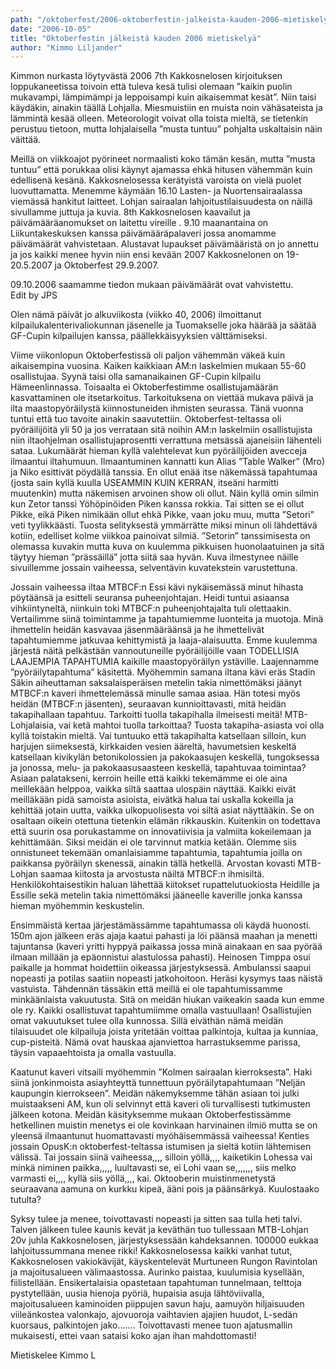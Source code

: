 ```yaml
---
path: "/oktoberfest/2006-oktoberfestin-jalkeista-kauden-2006-mietiskelya"
date: "2006-10-05"
title: "Oktoberfestin jälkeistä kauden 2006 mietiskelyä"
author: "Kimmo Liljander"
---
```

Kimmon nurkasta löytyvästä 2006 7th Kakkosnelosen kirjoituksen loppukaneetissa toivoin että tuleva kesä tulisi olemaan ”kaikin puolin mukavampi, lämpimämpi ja leppoisampi kuin aikaisemmat kesät”. Niin taisi käydäkin, ainakin täällä Lohjalla. Miesmuistiin en muista noin vähäsateista ja lämmintä kesää olleen. Meteorologit voivat olla toista mieltä, se tietenkin perustuu tietoon, mutta lohjalaisella ”musta tuntuu” pohjalta uskaltaisin näin väittää.

Meillä on viikkoajot pyörineet normaalisti koko tämän kesän, mutta ”musta tuntuu” että porukkaa olisi käynyt ajamassa ehkä hitusen vähemmän kuin edellisenä kesänä. Kakkosnelosessa kerätyistä varoista on vielä puolet luovuttamatta. Menemme käymään 16.10 Lasten- ja Nuortensairaalassa viemässä hankitut laitteet. Lohjan sairaalan lahjoitustilaisuudesta on näillä sivullamme juttuja ja kuvia. 8th Kakkosnelosen kaavailut ja päivämääräanomukset on laitettu vireille . 9.10 maanantaina on Liikuntakeskuksen kanssa päivämääräpalaveri jossa anomamme päivämäärät vahvistetaan. Alustavat lupaukset päivämääristä on jo annettu ja jos kaikki menee hyvin niin ensi kevään 2007 Kakkosnelonen on 19-20.5.2007 ja Oktoberfest 29.9.2007.

09.10.2006 saamamme tiedon mukaan päivämäärät ovat vahvistettu. <br/>
Edit by JPS

Olen nämä päivät jo alkuviikosta (viikko 40, 2006) ilmoittanut kilpailukalenterivaliokunnan jäsenelle ja Tuomakselle joka häärää ja säätää GF-Cupin kilpailujen kanssa, päällekkäisyyksien välttämiseksi.

Viime viikonlopun Oktoberfestissä oli paljon vähemmän väkeä kuin aikaisempina vuosina. Kaiken kaikkiaan AM:n laskelmien mukaan 55-60 osallistujaa. Syynä taisi olla samanaikainen GF-Cupin kilpailu Hämeenlinnassa. Toisaalta ei Oktoberfestimme osallistujamäärän kasvattaminen ole itsetarkoitus. Tarkoituksena on viettää mukava päivä ja ilta maastopyöräilystä kiinnostuneiden ihmisten seurassa. Tänä vuonna tuntui että tuo tavoite ainakin saavutettiin. Oktoberfest-teltassa oli pyöräilijöitä yli 50 ja jos verrataan sitä noihin AM:n laskelmiin osallistujista niin iltaohjelman osallistujaprosentti verrattuna metsässä ajaneisiin lähenteli sataa. Lukumäärät hieman kyllä valehtelevat kun pyöräilijöiden avecceja ilmaantui iltahumuun. Ilmaantuminen kannatti kun Alias ”Table Walker” (Mro) ja Niko esittivät pöydällä tanssia. En ollut enää itse näkemässä tapahtumaa (josta sain kyllä kuulla USEAMMIN KUIN KERRAN, itseäni harmitti muutenkin) mutta näkemisen arvoinen show oli ollut. Näin kyllä omin silmin kun Zetor tanssi Yöhöpinöiden Piken kanssa rokkia. Tai sitten se ei ollut Pikke, eikä Piken nimikään ollut ehkä Pikke, vaan joku muu, mutta ”Setori” veti tyylikkäästi. Tuosta selityksestä ymmärrätte miksi minun oli lähdettävä kotiin, edelliset kolme viikkoa painoivat silmiä. ”Setorin” tanssimisesta on olemassa kuvakin mutta kuva on kuulemma pikkuisen huonolaatuinen ja sitä täytyy hieman ”prässäillä” jotta siitä saa hyvän. Kuva ilmestynee näille sivuillemme jossain vaiheessa, selventävin kuvatekstein varustettuna.

Jossain vaiheessa iltaa MTBCF:n Essi kävi nykäisemässä minut hihasta pöytäänsä ja esitteli seuransa puheenjohtajan. Heidi tuntui asiaansa vihkiintyneltä, niinkuin toki MTBCF:n puheenjohtajalta tuli olettaakin. Vertailimme siinä toimintamme ja tapahtumiemme luonteita ja muotoja. Minä ihmettelin heidän kasvavaa jäsenmääräänsä ja he ihmettelivät tapahtumiemme jatkuvaa kehittymistä ja laaja-alaisuutta. Emme kuulemma järjestä näitä pelkästään vannoutuneille pyöräilijöille vaan TODELLISIA LAAJEMPIA TAPAHTUMIA kaikille maastopyöräilyn ystäville. Laajennamme ”pyöräilytapahtuma” käsitettä. Myöhemmin samana iltana kävi eräs Stadin Säkin aiheuttaman saksalaisperäisen metelin takia nimettömäksi jäänyt MTBCF:n kaveri ihmettelemässä minulle samaa asiaa. Hän totesi myös heidän (MTBCF:n  jäsenten), seuraavan kunnioittavasti, mitä heidän takapihallaan tapahtuu. Tarkoitti tuolla takapihalla ilmeisesti meitä! MTB-Lohjalaisia, vai ketä mahtoi tuolla tarkoittaa? Tuosta takapiha-asiasta voi olla kyllä toistakin mieltä. Vai tuntuuko että takapihalta katsellaan silloin, kun harjujen siimeksestä, kirkkaiden vesien ääreltä, havumetsien keskeltä katsellaan  kivikylän betonikolossien ja pakokaasujen keskellä, tungoksessa ja jonossa, melu- ja pakokaasusaasteen keskellä, tapahtuvaa toimintaa? Asiaan palatakseni, kerroin heille että kaikki tekemämme ei ole aina meillekään helppoa, vaikka siltä saattaa ulospäin näyttää. Kaikki eivät meilläkään pidä samoista asioista, eivätkä halua tai uskalla kokeilla ja kehittää jotain uutta, vaikka ulkopuolisesta voi siltä asiat näyttääkin. Se on osaltaan oikein otettuna tietenkin elämän rikkauskin. Kuitenkin on todettava että suurin osa porukastamme on innovatiivisia ja valmiita kokeilemaan ja kehittämään. Siksi meidän ei ole tarvinnut matkia ketään. Olemme siis onnistuneet tekemään omanlaisiamme tapahtumia, tapahtumia joilla on paikkansa pyöräilyn skenessä, ainakin tällä hetkellä. Arvostan kovasti MTB-Lohjan saamaa kiitosta ja arvostusta näiltä MTBCF:n ihmisiltä. Henkilökohtaisestikin haluan lähettää kiitokset rupattelutuokiosta Heidille ja Essille sekä metelin takia nimettömäksi jääneelle kaverille jonka kanssa hieman myöhemmin keskustelin.

Ensimmäistä kertaa järjestämässämme tapahtumassa oli käydä huonosti. 150m ajon jälkeen eräs ajaja kaatui pahasti ja löi päänsä maahan ja menetti tajuntansa (kaveri yritti hyppyä paikassa jossa minä ainakaan en saa pyörää ilmaan millään ja epäonnistui alastulossa pahasti). Heinosen Timppa osui paikalle ja hommat hoidettiin oikeassa järjestyksessä. Ambulanssi saapui nopeasti ja potilas saatiin nopeasti jatkohoitoon. Heräsi kysymys taas näistä vastuista. Tähdennän tässäkin että meillä ei ole tapahtumissamme minkäänlaista vakuutusta. Sitä on meidän hiukan vaikeakin saada kun emme ole ry. Kaikki osallistuvat tapahtumiimme omalla vastuullaan! Osallistujien omat vakuutukset tulee olla kunnossa.  Sillä eiväthän nämä meidän tilaisuudet ole kilpailuja joista yritetään voittaa palkintoja, kultaa ja kunniaa, cup-pisteitä. Nämä ovat hauskaa ajanviettoa harrastuksemme parissa, täysin vapaaehtoista ja omalla vastuulla.

Kaatunut kaveri vitsaili myöhemmin ”Kolmen sairaalan kierroksesta”. Haki siinä jonkinmoista asiayhteyttä tunnettuun pyöräilytapahtumaan ”Neljän kaupungin kierrokseen”. Meidän näkemyksemme tähän asiaan toi julki muistaakseni AM, kun oli selvinnyt että kaveri oli turvallisesti tutkimusten jälkeen kotona. Meidän käsityksemme mukaan Oktoberfestissämme  hetkellinen muistin menetys ei ole kovinkaan harvinainen ilmiö mutta se on yleensä ilmaantunut huomattavasti myöhäisemmässä vaiheessa! Kenties jossain OpusK:n oktoberfest-teltassa istumisen ja sieltä kotiin lähtemisen välissä. Tai jossain siinä vaiheessa,,,, silloin yöllä,,,, kaiketikin Lohessa vai minkä niminen paikka,,,,, luultavasti se, ei Lohi vaan se,,,,,,, siis melko varmasti ei,,,, kyllä siis yöllä,,,, kai. Oktooberin muistinmenetystä seuraavana aamuna on kurkku kipeä, ääni pois ja päänsärkyä. Kuulostaako tutulta?

Syksy tulee ja menee, toivottavasti nopeasti ja sitten saa tulla heti talvi. Talven jälkeen tulee kaunis kevät ja keväthän tuo tullessaan MTB-Lohjan 20v juhla Kakkosnelosen, järjestyksessään kahdeksannen. 100000 eukkaa lahjoitussummana menee rikki! Kakkosnelosessa kaikki vanhat tutut, Kakkosnelosen vakiokävijät, käyskentelevät Murtuneen Rungon Ravintolan ja majoitusalueen välimaastossa. Aurinko paistaa, kuulumisia kysellään, fiilistellään. Ensikertalaisia opastetaan tapahtuman tunnelmaan, telttoja pystytellään, uusia hienoja pyöriä, hupaisia asuja lähtöviivalla, majoitusalueen kaminoiden piippujen savun haju, aamuyön hiljaisuuden viileänkostea valonkajo, ajovuoroja vaihtavien ajajien huudot, L-sedän kuorsaus, palkintojen jako……. Toivottavasti menee tuon ajatusmallin mukaisesti, ettei vaan sataisi koko ajan ihan mahdottomasti!

Mietiskelee Kimmo L